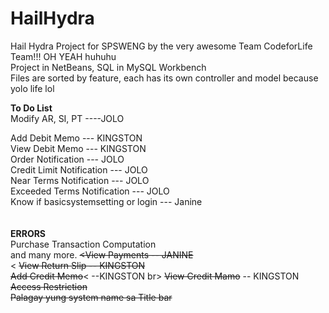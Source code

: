 # HailHydra
Hail Hydra Project for SPSWENG by the very awesome Team CodeforLife Team!!! OH YEAH huhuhu <br>
Project in NetBeans, SQL in MySQL Workbench <br>
Files are sorted by feature, each has its own controller and model because yolo life lol <br>

**To Do List** <br>
Modify AR, SI, PT  ----JOLO <br>

Add Debit Memo --- KINGSTON <br>
View Debit Memo --- KINGSTON <br>
Order Notification --- JOLO <br>
Credit Limit Notification --- JOLO <br>
Near Terms Notification --- JOLO<br>
Exceeded Terms Notification --- JOLO<br>
Know if basicsystemsetting or login --- Janine <br>
<br><br> 
**ERRORS**
<br>Purchase Transaction Computation
<br> and many more.
~~<View Payments -- JANINE <br>~~<
~~View Return Slip -- KINGSTON~~<br>
~~Add Credit Memo~~< --KINGSTON br>
~~View Credit Mamo~~  -- KINGSTON<br>
~~Access Restriction~~
<br>~~Palagay yung system name sa Title bar~~

